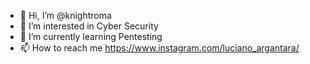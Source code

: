 - 👋 Hi, I’m @knightroma
- 👀 I’m interested in Cyber Security
- 🌱 I’m currently learning Pentesting
- 📫 How to reach me https://www.instagram.com/luciano_argantara/

<!---
knightroma/knightroma is a ✨ special ✨ repository because its `README.md` (this file) appears on your GitHub profile.
You can click the Preview link to take a look at your changes.
--->
